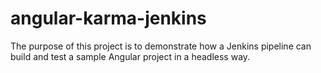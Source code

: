 # angular-karma-jenkins

The purpose of this project is to demonstrate how a Jenkins pipeline can build and test a sample Angular project in a headless way.
